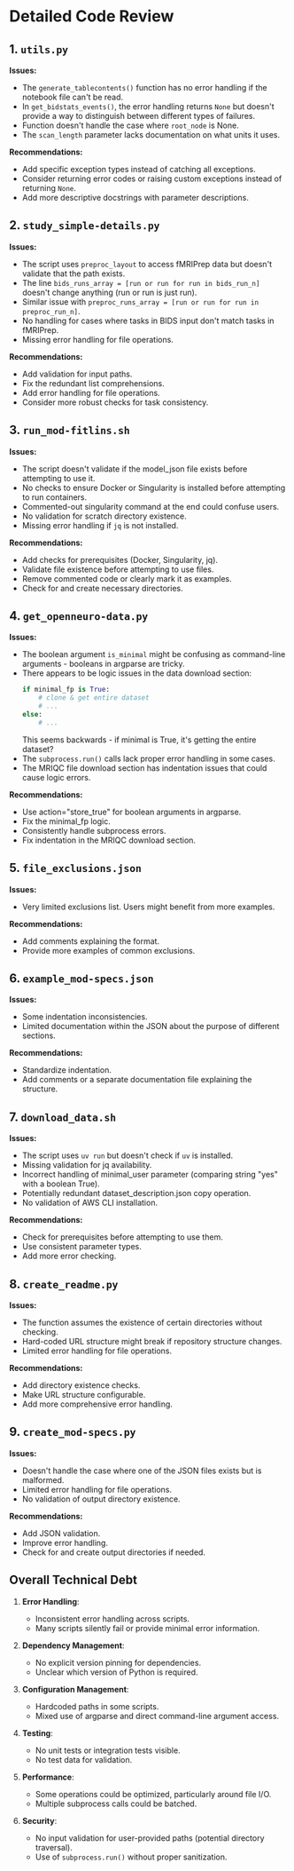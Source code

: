 # Detailed Code Review

## 1. `utils.py`

**Issues:**
- The `generate_tablecontents()` function has no error handling if the notebook file can't be read.
- In `get_bidstats_events()`, the error handling returns `None` but doesn't provide a way to distinguish between different types of failures.
- Function doesn't handle the case where `root_node` is None.
- The `scan_length` parameter lacks documentation on what units it uses.

**Recommendations:**
- Add specific exception types instead of catching all exceptions.
- Consider returning error codes or raising custom exceptions instead of returning `None`.
- Add more descriptive docstrings with parameter descriptions.

## 2. `study_simple-details.py`

**Issues:**
- The script uses `preproc_layout` to access fMRIPrep data but doesn't validate that the path exists.
- The line `bids_runs_array = [run or run for run in bids_run_n]` doesn't change anything (run or run is just run).
- Similar issue with `preproc_runs_array = [run or run for run in preproc_run_n]`.
- No handling for cases where tasks in BIDS input don't match tasks in fMRIPrep.
- Missing error handling for file operations.

**Recommendations:**
- Add validation for input paths.
- Fix the redundant list comprehensions.
- Add error handling for file operations.
- Consider more robust checks for task consistency.

## 3. `run_mod-fitlins.sh`

**Issues:**
- The script doesn't validate if the model_json file exists before attempting to use it.
- No checks to ensure Docker or Singularity is installed before attempting to run containers.
- Commented-out singularity command at the end could confuse users.
- No validation for scratch directory existence.
- Missing error handling if `jq` is not installed.

**Recommendations:**
- Add checks for prerequisites (Docker, Singularity, jq).
- Validate file existence before attempting to use files.
- Remove commented code or clearly mark it as examples.
- Check for and create necessary directories.

## 4. `get_openneuro-data.py`

**Issues:**
- The boolean argument `is_minimal` might be confusing as command-line arguments - booleans in argparse are tricky.
- There appears to be logic issues in the data download section:
  ```python
  if minimal_fp is True:
      # clone & get entire dataset
      # ...
  else:
      # ...
  ```
  This seems backwards - if minimal is True, it's getting the entire dataset?
- The `subprocess.run()` calls lack proper error handling in some cases.
- The MRIQC file download section has indentation issues that could cause logic errors.

**Recommendations:**
- Use action="store_true" for boolean arguments in argparse.
- Fix the minimal_fp logic.
- Consistently handle subprocess errors.
- Fix indentation in the MRIQC download section.

## 5. `file_exclusions.json`

**Issues:**
- Very limited exclusions list. Users might benefit from more examples.

**Recommendations:**
- Add comments explaining the format.
- Provide more examples of common exclusions.

## 6. `example_mod-specs.json`

**Issues:**
- Some indentation inconsistencies.
- Limited documentation within the JSON about the purpose of different sections.

**Recommendations:**
- Standardize indentation.
- Add comments or a separate documentation file explaining the structure.

## 7. `download_data.sh`

**Issues:**
- The script uses `uv run` but doesn't check if `uv` is installed.
- Missing validation for jq availability.
- Incorrect handling of minimal_user parameter (comparing string "yes" with a boolean True).
- Potentially redundant dataset_description.json copy operation.
- No validation of AWS CLI installation.

**Recommendations:**
- Check for prerequisites before attempting to use them.
- Use consistent parameter types.
- Add more error checking.

## 8. `create_readme.py`

**Issues:**
- The function assumes the existence of certain directories without checking.
- Hard-coded URL structure might break if repository structure changes.
- Limited error handling for file operations.

**Recommendations:**
- Add directory existence checks.
- Make URL structure configurable.
- Add more comprehensive error handling.

## 9. `create_mod-specs.py`

**Issues:**
- Doesn't handle the case where one of the JSON files exists but is malformed.
- Limited error handling for file operations.
- No validation of output directory existence.

**Recommendations:**
- Add JSON validation.
- Improve error handling.
- Check for and create output directories if needed.

## Overall Technical Debt

1. **Error Handling**:
   - Inconsistent error handling across scripts.
   - Many scripts silently fail or provide minimal error information.

2. **Dependency Management**:
   - No explicit version pinning for dependencies.
   - Unclear which version of Python is required.

3. **Configuration Management**:
   - Hardcoded paths in some scripts.
   - Mixed use of argparse and direct command-line argument access.

4. **Testing**:
   - No unit tests or integration tests visible.
   - No test data for validation.

5. **Performance**:
   - Some operations could be optimized, particularly around file I/O.
   - Multiple subprocess calls could be batched.

6. **Security**:
   - No input validation for user-provided paths (potential directory traversal).
   - Use of `subprocess.run()` without proper sanitization.
